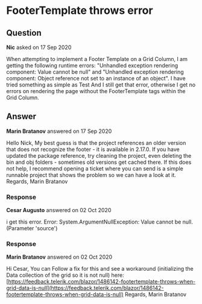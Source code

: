 # FooterTemplate throws error

## Question

**Nic** asked on 17 Sep 2020

When attempting to implement a Footer Template on a Grid Column, I am getting the following runtime errors: "Unhandled exception rendering component: Value cannot be null" and "Unhandled exception rendering component: Object reference not set to an instance of an object". I have tried something as simple as <FooterTemplate> Test </FooterTemplate> And I still get that error, otherwise I get no errors on rendering the page without the FooterTemplate tags within the Grid Column.

## Answer

**Marin Bratanov** answered on 17 Sep 2020

Hello Nick, My best guess is that the project references an older version that does not recognize the footer - it is available in 2.17.0. If you have updated the package reference, try cleaning the project, even deleting the bin and obj folders - sometimes old versions get cached there. If this does not help, I recommend opening a ticket where you can send is a simple runnable project that shows the problem so we can have a look at it. Regards, Marin Bratanov

### Response

**Cesar Augusto** answered on 02 Oct 2020

i get this error. Error: System.ArgumentNullException: Value cannot be null. (Parameter 'source')

### Response

**Marin Bratanov** answered on 02 Oct 2020

Hi Cesar, You can Follow a fix for this and see a workaround (initializing the Data collection of the grid so it is not null) here: [https://feedback.telerik.com/blazor/1486142-footertemplate-throws-when-grid-data-is-null](https://feedback.telerik.com/blazor/1486142-footertemplate-throws-when-grid-data-is-null) Regards, Marin Bratanov
